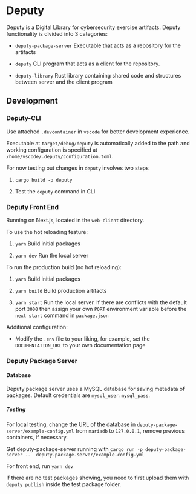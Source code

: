 # Deputy

Deputy is a Digital Library for cybersecurity exercise artifacts. Deputy functionality is
divided into 3 categories:

- `deputy-package-server` Executable that acts as a repository for the artifacts

- `deputy` CLI program that acts as a client for the repository.

- `deputy-library` Rust library containing shared code and structures between server and the client program

## Development

### Deputy-CLI

Use attached `.devcontainer` in `vscode` for better development experience.

Executable at `target/debug/deputy` is automatically added to the path and working configuration
is specified at `/home/vscode/.deputy/configuration.toml`.

For now testing out changes in `deputy` involves two steps

1. `cargo build -p deputy`

2. Test the `deputy` command in CLI

### Deputy Front End

Running on Next.js, located in the `web-client` directory.

To use the hot reloading feature:

1. `yarn` Build initial packages

2. `yarn dev` Run the local server

To run the production build (no hot reloading):

1. `yarn` Build initial packages

2. `yarn build` Build production artifacts

3. `yarn start` Run the local server. If there are conflicts with the default port `3000` then assign your own `PORT` environment variable before the `next start` command in `package.json`

Additional configuration:

- Modify the `.env` file to your liking, for example, set the `DOCUMENTATION_URL` to your own documentation page

### Deputy Package Server

#### Database

Deputy package server uses a MySQL database for saving metadata of packages. Default credentials are `mysql_user:mysql_pass`.

##### Testing

For local testing, change the URL of the database in `deputy-package-server/example-config.yml` from `mariadb` to `127.0.0.1`, remove previous containers, if necessary.

Get deputy-package-server running with
`cargo run -p deputy-package-server --  deputy-package-server/example-config.yml`

For front end, run
`yarn dev`

If there are no test packages showing, you need to first upload them with `deputy publish` inside the test package folder.
